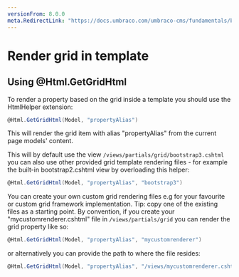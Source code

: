 ```yaml
---
versionFrom: 8.0.0
meta.RedirectLink: "https://docs.umbraco.com/umbraco-cms/fundamentals/backoffice/property-editors/built-in-umbraco-property-editors/grid-layout/render-grid-in-template"
---
```


# Render grid in template

## Using @Html.GetGridHtml

To render a property based on the grid inside a template you should use the HtmlHelper extension:

```csharp
@Html.GetGridHtml(Model, "propertyAlias")
```

This will render the grid item with alias "propertyAlias" from the current page models' content.

This will by default use the view `/views/partials/grid/bootstrap3.cshtml` you can also use other provided grid template rendering files - for example the built-in bootstrap2.cshtml view by overloading this helper:

```csharp
@Html.GetGridHtml(Model, "propertyAlias", "bootstrap3")
```

You can create your own custom grid rendering files e.g for your favourite or custom grid framework implementation. Tip: copy one of the existing files as a starting point. By convention, if you create your "mycustomrenderer.cshtml" file in `/views/partials/grid` you can render the grid property like so:

```csharp
@Html.GetGridHtml(Model, "propertyAlias", "mycustomrenderer")
```

or alternatively you can provide the path to where the file resides:

```csharp
@Html.GetGridHtml(Model, "propertyAlias", "/views/mycustomrenderer.cshtml")
```
